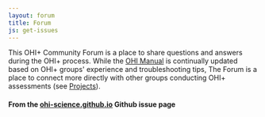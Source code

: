 ```yaml
---
layout: forum
title: Forum
js: get-issues
---
```


This OHI+ Community Forum is a place to share questions and answers during the OHI+ process. While the [OHI Manual](/manual) is continually updated based on OHI+ groups' experience and troubleshooting tips, The Forum is a place to connect more directly with other groups conducting OHI+ assessments (see [Projects](/projects)).

#### From the <a href="https://github.com/OHI-Science/ohi-science.github.io" target="_blank">ohi-science.github.io</a> Github issue page
